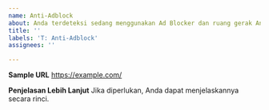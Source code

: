 ```yaml
---
name: Anti-Adblock
about: Anda terdeteksi sedang menggunakan Ad Blocker dan ruang gerak Anda dibatasi.
title: ''
labels: 'T: Anti-Adblock'
assignees: ''

---
```


**Sample URL**
https://example.com/

**Penjelasan Lebih Lanjut**
Jika diperlukan, Anda dapat menjelaskannya secara rinci.

